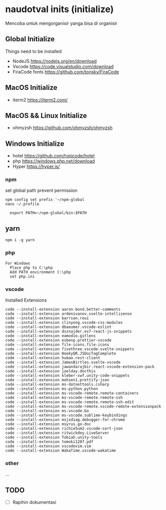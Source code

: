 # naudotval inits (initialize)

Mencoba untuk mengorganisir yanga bisa di organisir

## Global Initialize

Things need to be installed

- NodeJS https://nodejs.org/en/download
- Vscode https://code.visualstudio.com/download
- FiraCode fonts https://github.com/tonsky/FiraCode

## MacOS Initialize

- iterm2 https://iterm2.com/

## MacOS && Linux Initialize

- ohmyzsh https://github.com/ohmyzsh/ohmyzsh

## Windows Initialize

- hotel https://github.com/typicode/hotel
- php https://windows.php.net/download
- Hyper https://hyper.is/

### npm

set global path prevent permission

```
npm config set prefix '~/npm-global
nano ~/.profile

  export PATH=~/npm-global/bin:$PATH
```

## yarn

```
npm i -g yarn
```

### php

```
For Windows
  Place php to C:\php
  Add PATH environment C:\php
  set php.ini
```

### vscode

Installed Extensions

```
code --install-extension aaron-bond.better-comments
code --install-extension ardenivanov.svelte-intellisense
code --install-extension barrsan.reui
code --install-extension clinyong.vscode-css-modules
code --install-extension dbaeumer.vscode-eslint
code --install-extension dsznajder.es7-react-js-snippets
code --install-extension eamodio.gitlens
code --install-extension esbenp.prettier-vscode
code --install-extension file-icons.file-icons
code --install-extension fivethree.vscode-svelte-snippets
code --install-extension HookyQR.JSDocTagComplete
code --install-extension humao.rest-client
code --install-extension JamesBirtles.svelte-vscode
code --install-extension jawandarajbir.react-vscode-extension-pack
code --install-extension joelday.docthis
code --install-extension kleber-swf.unity-code-snippets
code --install-extension mohsen1.prettify-json
code --install-extension ms-dotnettools.csharp
code --install-extension ms-python.python
code --install-extension ms-vscode-remote.remote-containers
code --install-extension ms-vscode-remote.remote-ssh
code --install-extension ms-vscode-remote.remote-ssh-edit
code --install-extension ms-vscode-remote.vscode-remote-extensionpack
code --install-extension ms-vscode.Go
code --install-extension ms-vscode.sublime-keybindings
code --install-extension msjsdiag.debugger-for-chrome
code --install-extension msyrus.go-doc
code --install-extension richie5um2.vscode-sort-json
code --install-extension ritwickdey.LiveServer
code --install-extension Tobiah.unity-tools
code --install-extension tomoki1207.pdf
code --install-extension vscodevim.vim
code --install-extension WakaTime.vscode-wakatime
```

### other

...

## TODO

- [ ] Rapihin dokumentasi
